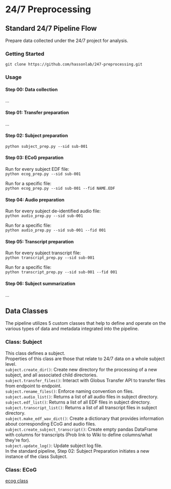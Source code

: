 # 24/7 Preprocessing

## Standard 24/7 Pipeline Flow
Prepare data collected under the 24/7 project for analysis.

### Getting Started
`git clone https://github.com/hassonlab/247-preprocessing.git`
### Usage
#### Step 00: Data collection
...
#### Step 01: Transfer preparation
...
#### Step 02: Subject preparation
` python subject_prep.py --sid sub-001 `
#### Step 03: ECoG preparation
Run for every subject EDF file:\
` python ecog_prep.py --sid sub-001 `

Run for a specific file:\
` python ecog_prep.py --sid sub-001 --fid NAME.EDF `
#### Step 04: Audio preparation
Run for every subject de-identified audio file:\
` python audio_prep.py --sid sub-001 `

Run for a specific file:\
` python audio_prep.py --sid sub-001 --fid 001 `
#### Step 05: Transcript preparation
Run for every subject transcript file:\
` python transcript_prep.py --sid sub-001 `

Run for a specific file:\
` python transcript_prep.py --sid sub-001 --fid 001 `
#### Step 06: Subject summarization
...

## Data Classes 
The pipeline utilizes 5 custom classes that help to define and operate on the various types of data and metadata integrated into the pipeline.

### Class: Subject 
This class defines a subject.\
Properties of this class are those that relate to 24/7 data on a whole subject level.\
` subject.create_dir() `: Create new directory for the processing of a new subject, and all associated child directories.\
` subject.transfer_files() `: Interact with Globus Transfer API to transfer files from endpoint to endpoint.\
` subject.rename_files() `: Enforce naming convention on files.\
` subject.audio_list() `: Returns a list of all audio files in subject directory.\
` subject.edf_list() `: Returns a list of all EDF files in subject directory.\
` subject.transcript_list() `: Returns a list of all transcript files in subject directory.\
` subject.make_edf_wav_dict() `: Create a dictionary that provides information about corresponding ECoG and audio files.\
` subject.create_subject_transcript() `: Create empty pandas DataFrame with columns for transcripts (Prob link to Wiki to define columns/what they're for).\
` subject.update_log() `: Update subject log file.\
In the standard pipeline, Step 02: Subject Preparation initiates a new instance of the class Subject.

### Class: ECoG
[ecog class](markdowns/ecog.md)
